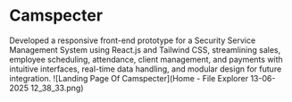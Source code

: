 # Camspecter
Developed a responsive front-end prototype for a Security Service Management System using React.js and Tailwind CSS, streamlining sales, employee scheduling, attendance, client management, and payments with intuitive interfaces, real-time data handling, and modular design for future integration.
![Landing Page Of Camspecter](Home - File Explorer 13-06-2025 12_38_33.png)
